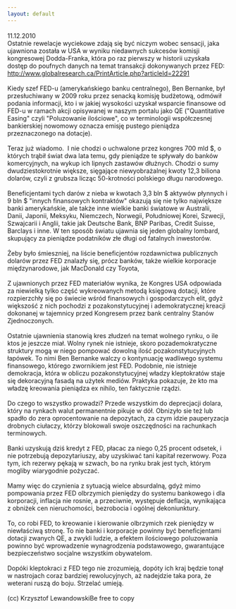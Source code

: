 ```yaml
---
layout: default
---
```


<!--54--><p style="margin: 0px 0px 18px; font-size: 18px; font-family: Helvetica;">
11.12.2010<br>Ostatnie rewelacje wyciekowe zdają się być niczym wobec sensacji, jaka ujawniona została  w USA w wyniku niedawnych sukcesów komisji kongresowej&nbsp;Dodda-Franka, która po raz pierwszy w historii uzyskała dostęp do&nbsp;poufnych danych na temat transakcji dokonywanych przez FED:<br><a href="http://www.globalresearch.ca/PrintArticle.php?articleId=22291" title="" target="">http://www.globalresearch.ca/PrintArticle.php?articleId=22291</a><br><br>Kiedy szef FED-u (amerykańskiego banku centralnego), Ben Bernanke, był przesłuchiwany w 2009 roku przez senacką komisję budżetową, odmówił podania informacji, kto i w jakiej wysokości uzyskał wsparcie finansowe od FED-u w ramach akcji opisywanej w naszym portalu jako QE ("Quantitative Easing" czyli "Poluzowanie ilościowe", co w terminologii współczesnej bankierskiej nowomowy oznacza emisję pustego pieniądza przeznaczonego na dotacje). <br><br>Teraz już wiadomo.&nbsp; I nie chodzi o uchwalone przez kongres 700 mld $, o których trąbił świat dwa lata temu, gdy pieniądze te spływały do banków komercyjnych, na wykup ich lipnych zastawów dłużnych. Chodzi o sumy dwudziestokrotnie większe, sięgające niewyobrażalnej kwoty 12,3 biliona dolarów, czyli z grubsza licząc 50-krotności polskiego długu narodowego.<br><br>Beneficjentami tych darów z nieba w kwotach 3,3 bln $ aktywów płynnych i 9 bln $ "innych finansowych kontraktów" okazują się nie tylko największe banki amerykańskie, ale także inne wielkie banki światowe w Australii, Danii, Japonii, Meksyku, Niemczech, Norwegii, Południowej Korei, Szwecji, Szwajcarii i Anglii, takie jak Deutsche Bank, BNP Paribas, Credit Suisse, Barclays i inne. W ten sposób światu ujawnia się jeden globalny lombard, skupujący za pieniądze podatników złe długi od fatalnych inwestorów. <br><br>Żeby było śmieszniej, na liście beneficjentów rozdawnictwa publicznych dolarów przez FED znalazły się, prócz banków, także wielkie korporacje międzynarodowe, jak MacDonald czy Toyota,<br><br>Z ujawnionych przez FED materiałów wynika, że Kongres USA odpowiada za niewielką tylko część wykreowanych metodą księgową dotacji, które rozpierzchły się po świecie wśród finansowych i gospodarczych elit, gdyż większość z nich pochodzi z pozakonstytucyjnej i ademokratycznej kreacji dokonanej w tajemnicy przed Kongresem przez bank centralny Stanów Zjednoczonych.<br><br>Ostatnie ujawnienia stanowią kres złudzeń na temat wolnego rynku, o ile ktos je jeszcze miał. Wolny rynek nie istnieje, skoro pozademokratyczne struktury mogą w niego pompować dowolną ilość pozakonstytucyjnych łapówek. To nimi Ben Bernanke walczy o kontynuację wadliwego systemu finansowego, którego zwornikiem jest FED. Podobnie, nie istnieje demokracja, która w obliczu pozakonstytucyjnej władzy kleptokratów staje się dekoracyjną fasadą na użytek mediów. Praktyka pokazuje, że kto ma władzę kreowania pieniądza ex nihilo, ten faktycznie rządzi.<br><br>Do czego to wszystko prowadzi? Przede wszystkim do deprecjacji dolara, który na rynkach walut permanentnie pikuje w dół. Obnizyło sie też lub spadło do zera oprocentowanie na depozytach, za czym idzie pauperyzacja drobnych ciułaczy, którzy blokowali swoje oszczędności na rachunkach terminowych. <br><br>Banki uzyskują dziś kredyt z FED, płacac za niego 0,25 procent odsetek, i nie potrzebują depozytariuszy, aby uzyskiwać tani kapitał rezerwowy. Poza tym, ich rezerwy pękają w szwach, bo na rynku brak jest tych, którym mogliby wiarygodnie pożyczać. <br><br>Mamy więc do czynienia z sytuacją wielce absurdalną, gdyż mimo pompowania przez FED olbrzymich pieniędzy do systemu bankowego i dla korporacji, inflacja nie rosnie, a przeciwnie, występuje deflacja, wynikająca z obniżek cen nieruchomości, bezrobocia i ogólnej dekoniunktury.<br><br>To, co robi FED, to kreowanie i kierowanie olbrzymich rzek pieniędzy w niewłaściwą stronę. To nie banki i korporacje powinny być beneficjentami dotacji zwanych QE, a zwykli ludzie, a efektem ilościowego poluzowania powinno być wprowadzenie wynagrodzenia podstawowego, gwarantujące bezpieczeństwo socjalne wszystkim obywatelom.<br><br>Dopóki kleptokraci z FED tego nie zrozumieją, dopóty ich kraj będzie tonął w nastrojach coraz bardziej rewolucyjnych, aż nadejdzie taka pora, że weterani ruszą do boju. Strzelać umieją.<br><br>(cc) Krzysztof LewandowskiBe free to copy</p>